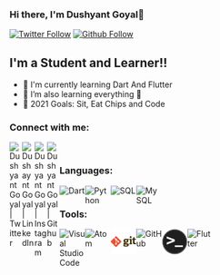 ### Hi there, I'm Dushyant Goyal👋

[![Twitter Follow](https://img.shields.io/twitter/follow/DushyantGoyal11?color=1DA1F2&logo=twitter&style=for-the-badge&url=https://twitter.com/DushyantGoyal11)](https://twitter.com/DushyantGoyal11)
[![Github Follow](https://img.shields.io/github/followers/Dushyant18-Hack?color=1DAF2&label=Dushyant%20Goyal&logo=Github&style=for-the-badge&url=https://Github.com/Dushyant18-Hack)](https://Github.com/Dushyant18-Hack)

## I'm a Student and Learner!!

- 🔭 I'm currently learning Dart And Flutter
- 🌱 I’m also learning everything 🤣
- 🥅 2021 Goals: Sit, Eat Chips and Code

### Connect with me:

[<img align="left" alt="Dushyant Goyal | Twitter" width="22px" src="https://cdn.jsdelivr.net/npm/simple-icons@v3/icons/twitter.svg" />][twitter]
[<img align="left" alt="Dushaynt Goyal | LinkedIn" width="22px" src="https://cdn.jsdelivr.net/npm/simple-icons@v3/icons/linkedin.svg" />][linkedin]
[<img align="left" alt="Dushyant Goyal | Instagram" width="22px" src="https://cdn.jsdelivr.net/npm/simple-icons@v3/icons/instagram.svg" />][instagram]
[<img align="left" alt="Dushyant Goyal | Github" width="22px" src="https://www.pofilo.fr/img/SPOF-github/github1600.png" />][GITHUB]<br>

### Languages:

[<img align="left" alt="Dart" width="45px" src="https://o.dlf.pt/dfpng/smallpng/184-1845274_dart-dart-programming-language-logo-hd-png-download.png" />][Dart]
[<img align="left" alt="Python" width="45px" src="https://upload.wikimedia.org/wikipedia/commons/thumb/0/0a/Python.svg/1200px-Python.svg.png" />][Python]
[<img align="left" alt="SQL" width="45px" src="https://www.flaticon.com/svg/vstatic/svg/2772/2772165.svg?token=exp=1617901564~hmac=24a47e236ecf8bc34e9bb90a9b1ea665" />][SQL]
[<img align="left" alt="MySQL" width="45px" src="https://www.flaticon.com/svg/vstatic/svg/1199/1199128.svg?token=exp=1617901603~hmac=2ee83a87c39d22ea8d759fb1a0dc7f4c" />][Mysql]<br>
### Tools:
[<img align="left" alt="Visual Studio Code" width="45px" src="https://www.flaticon.com/svg/vstatic/svg/906/906324.svg?token=exp=1617901469~hmac=c329a410dcbe225065777dce59d4bce3" />][VS Code]
[<img align="left" alt="Atom" width="45px" src="http://4.bp.blogspot.com/-V3vQXRn-OXs/VY_JH119nNI/AAAAAAAAXPE/XxjFVT8skck/s1600/atom-icon.png" />][Atom]
[<img align="left" alt="Git" width="45px" src="https://raw.githubusercontent.com/github/explore/80688e429a7d4ef2fca1e82350fe8e3517d3494d/topics/git/git.png" />][git]
[<img align="left" alt="GitHub" width="45px" src="https://www.pofilo.fr/img/SPOF-github/github1600.png" />][Github]
[<img align="left" alt="Terminal" width="45px" src="https://raw.githubusercontent.com/github/explore/80688e429a7d4ef2fca1e82350fe8e3517d3494d/topics/terminal/terminal.png" />][terminal]
[<img align="left" alt="Flutter" width="45px" src="https://juststickers.in/wp-content/uploads/2019/01/flutter.png" />][Flutter]
<br />

[twitter]: https://twitter.com/DushyantGoyal11
[instagram]: https://instagram.com/
[linkedin]: https://www.linkedin.com/in/dushyant-goyal-bot20/
[Flutter]: https://flutter.dev/
[terminal]: https://www.microsoft.com/en-us/p/windows-terminal/9n0dx20hk701?activetab=pivot:overviewtab
[Github]: https://github.com/
[GITHUB]: https://github.com/Dushyant18-Hack
[git]: https://git-scm.com/
[Atom]: https://atom.io/
[VS Code]: https://code.visualstudio.com/
[Dart]: https://dart.dev/
[Python]: https://www.python.org/
[SQL]: https://en.wikipedia.org/wiki/SQL
[Mysql]: https://www.mysql.com/